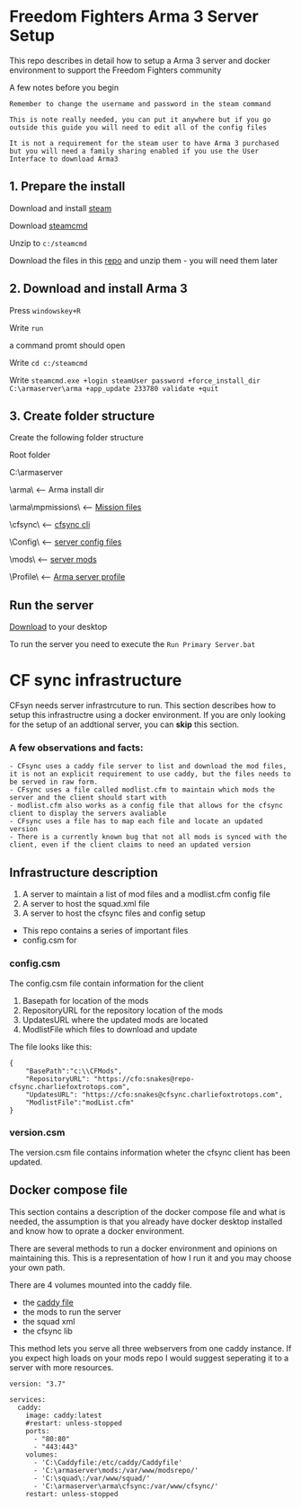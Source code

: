 # Freedom Fighters Arma 3 Server Setup
This repo describes in detail how to setup a Arma 3 server and docker environment to support the Freedom Fighters community

A few notes before you begin
```
Remember to change the username and password in the steam command 

This is note really needed, you can put it anywhere but if you go outside this guide you will need to edit all of the config files

It is not a requirement for the steam user to have Arma 3 purchased but you will need a family sharing enabled if you use the User Interface to download Arma3
```

## 1. Prepare the install
Download and install [steam](https://cdn.cloudflare.steamstatic.com/client/installer/SteamSetup.exe)

Download [steamcmd](https://steamcdn-a.akamaihd.net/client/installer/steamcmd.zip)

Unzip to `c:/steamcmd`

Download the files in this [repo](https://github.com/Nhimself/arma_server_setup/archive/refs/heads/main.zip) and unzip them - you will need them later


## 2. Download and install Arma 3

Press `windowskey+R`

Write `run`

a command promt should open

Write `cd c:/steamcmd`

Write `steamcmd.exe +login steamUser password +force_install_dir C:\armaserver\arma +app_update 233780 validate +quit`


## 3. Create folder structure

Create the following folder structure

Root folder

C:\armaserver 

 \arma\ <-- Arma install dir
 
 \arma\mpmissions\ <-- [Mission files](https://github.com/Nhimself/arma_server_setup/tree/main/mpmissions)
 
 \cfsync\ <-- [cfsync cli](https://github.com/Nhimself/arma_server_setup/tree/main/cfsync)
 
 \Config\ <-- [server config files](https://github.com/Nhimself/arma_server_setup/tree/main/Config)
 
 \mods\ <-- [server mods](https://cfo:snakes@repo-cfsync.charliefoxtrotops.com)
 
 \Profile\ <-- [Arma server profile](https://github.com/Nhimself/arma_server_setup/tree/main/Profile)

## Run the server
[Download](https://github.com/Nhimself/arma_server_setup/blob/main/Run%20Primary%20Server.bat) to your desktop

To run the server you need to execute the `Run Primary Server.bat`


# CF sync infrastructure
CFsyn needs server infrastrcuture to run. This section describes how to setup this infrastructre using a docker environment. If you are only looking for the setup of an addtional server, you can **skip** this section. 

### A few observations and facts:
```
- CFsync uses a caddy file server to list and download the mod files, it is not an explicit requirement to use caddy, but the files needs to be served in raw form. 
- CFsync uses a file called modlist.cfm to maintain which mods the server and the client should start with 
- modlist.cfm also works as a config file that allows for the cfsync client to display the servers avaliable
- CFsync uses a file has to map each file and locate an updated version
- There is a currently known bug that not all mods is synced with the client, even if the client claims to need an updated version
```


## Infrastructure description

1. A server to maintain a list of mod files and a modlist.cfm config file
2. A server to host the squad.xml file
3. A server to host the cfsync files and config setup
 - This repo contains a series of important files
 - config.csm for 

### config.csm
The config.csm file contain information for the client

1. Basepath for location of the mods
2. RepositoryURL for the repository location of the mods
3. UpdatesURL where the updated mods are located
4. ModlistFile which files to download and update

The file looks like this:
```
{
    "BasePath":"c:\\CFMods",
    "RepositoryURL": "https://cfo:snakes@repo-cfsync.charliefoxtrotops.com",
    "UpdatesURL": "https://cfo:snakes@cfsync.charliefoxtrotops.com",
    "ModlistFile":"modList.cfm"
}
```

### version.csm
The version.csm file contains information wheter the cfsync client has been updated. 



## Docker compose file
This section contains a description of the docker compose file and what is needed, the assumption is that you already have docker desktop installed and know how to oprate a docker environment. 

There are several methods to run a docker environment and opinions on maintaining this. This is a representation of how I run it and you may choose your own path. 

There are 4 volumes mounted into the caddy file.
- the [caddy file](https://github.com/Nhimself/cfsync_web/blob/master/Caddyfile)
- the mods to run the server
- the squad xml
- the cfsync lib

This method lets you serve all three webservers from one caddy instance. If you expect high loads on your mods repo I would suggest seperating it to a server with more resources. 



```
version: "3.7"

services:
  caddy:
    image: caddy:latest
    #restart: unless-stopped
    ports:
      - "80:80" 
      - "443:443"
    volumes:
      - 'C:\Caddyfile:/etc/caddy/Caddyfile'
      - 'C:\armaserver\mods:/var/www/modsrepo/'
      - 'C:\squad\:/var/www/squad/'
      - 'C:\armaserver\arma\cfsync:/var/www/cfsync/'
    restart: unless-stopped
```



